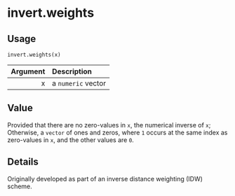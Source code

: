 invert.weights
==============

Usage
-----

    invert.weights(x)
    
| Argument | Description        |
| -------: | :----------------- |
|        x | a `numeric` vector |

Value
-----

Provided that there are no zero-values in `x`, the numerical inverse of `x`;
Otherwise, a `vector` of ones and zeros, where `1` occurs at the same index as zero-values in `x`, and the other values are `0`.

Details
-------

Originally developed as part of an inverse distance weighting (IDW) scheme.
